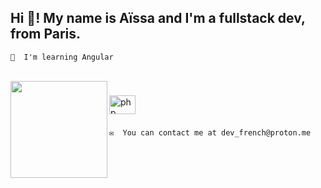 <h2 align="left">Hi 👋! My name is Aïssa and I'm a fullstack dev, from Paris.</h2>

```
🧠  I'm learning Angular 
```

<br clear="both">

<img align="left" height="155" src="https://www.icegif.com/wp-content/uploads/2022/04/icegif-1217.gif"  />

###

<div align="left">
  <img src="https://cdn.jsdelivr.net/gh/devicons/devicon/icons/php/php-original.svg" height="30" width="42" alt="php logo"  />
</div>

###

```
✉️  You can contact me at dev_french@proton.me
```
